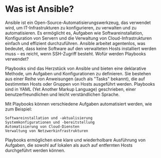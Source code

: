 # Was ist Ansible?

Ansible ist ein Open-Source-Automatisierungswerkzeug, das verwendet wird, um IT-Infrastrukturen zu konfigurieren, zu verwalten und zu automatisieren. Es ermöglicht es, Aufgaben wie Softwareinstallation, Konfiguration von Servern und die Verwaltung von Cloud-Infrastrukturen einfach und effizient durchzuführen. Ansible arbeitet agentenlos, was bedeutet, dass keine Software auf den verwalteten Hosts installiert werden muss – es reicht, wenn SSH-Zugriff besteht.
Wofür werden Playbooks verwendet?

Playbooks sind das Herzstück von Ansible und bieten eine deklarative Methode, um Aufgaben und Konfigurationen zu definieren. Sie bestehen aus einer Reihe von Anweisungen (auch als "Tasks" bekannt), die auf bestimmten Hosts oder Gruppen von Hosts ausgeführt werden. Playbooks sind in YAML (Yet Another Markup Language) geschrieben, einer benutzerfreundlichen und leicht verständlichen Sprache.

Mit Playbooks können verschiedene Aufgaben automatisiert werden, wie zum Beispiel:

    Softwareinstallation und -aktualisierung
    Systemkonfigurationen und -bereitstellung
    Automatisierung von Cloud-Diensten
    Verwaltung von Netzwerkinfrastrukturen

Playbooks ermöglichen eine klare und wiederholbare Ausführung von Aufgaben, die sowohl auf lokalen als auch auf entfernten Hosts durchgeführt werden können.
